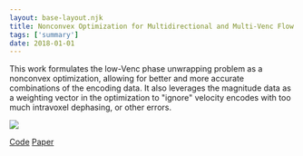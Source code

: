 ```yaml
---
layout: base-layout.njk 
title: Nonconvex Optimization for Multidirectional and Multi-Venc Flow Encoding
tags: ['summary']
date: 2018-01-01
---
```

This work formulates the low-Venc phase unwrapping problem as a nonconvex optimization, allowing for better and more accurate combinations of the encoding data.  It also leverages the magnitude data as a weighting vector in the optimization to "ignore" velocity encodes with too much intravoxel dephasing, or other errors.

<img src = "/images/velsolve_summary.png" class="responsive"/>

[Code](https://github.com/mloecher/nc_vel_solver)
[Paper](https://onlinelibrary.wiley.com/doi/10.1002/mrm.26997)